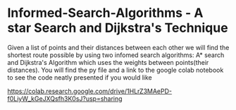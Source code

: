 # Informed-Search-Algorithms - A star Search and Dijkstra's Technique
Given a list of points and their distances between each other we will find the shortest route possible by using two infomed search algorithms: A* search and Dijkstra's Algorithm which uses the weights between points(their distances). You will find the py file and a link to the google colab notebook to see the code neatly presented if you would like



https://colab.research.google.com/drive/1HLrZ3MAePD-f0LiyW_kGeJXQsfh3K0sJ?usp=sharing
